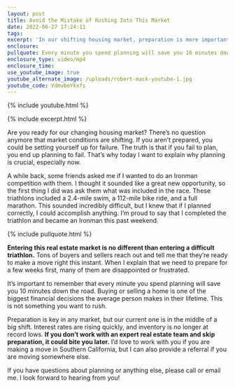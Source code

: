 ```yaml
---
layout: post
title: Avoid the Mistake of Rushing Into This Market
date: 2022-06-27 17:24:11
tags:
excerpt: 'In our shifting housing market, preparation is more important than ever. '
enclosure:
pullquote: Every minute you spend planning will save you 10 minutes down the road.
enclosure_type: video/mp4
enclosure_time:
use_youtube_image: true
youtube_alternate_image: /uploads/robert-mack-youtube-1.jpg
youtube_code: VdmvbeYkxfs
---
```

{% include youtube.html %}

{% include excerpt.html %}

Are you ready for our changing housing market? There’s no question anymore that market conditions are shifting. If you aren’t prepared, you could be setting yourself up for failure. The truth is that if you fail to plan, you end up planning to fail. That’s why today I want to explain why planning is crucial, especially now.&nbsp;

A while back, some friends asked me if I wanted to do an Ironman competition with them. I thought it sounded like a great new opportunity, so the first thing I did was ask them what was included in the race. These triathlons included a 2.4-mile swim, a 112-mile bike ride, and a full marathon. This sounded incredibly difficult, but I knew that if I planned correctly, I could accomplish anything. I’m proud to say that I completed the triathlon and became an Ironman this past weekend.

{% include pullquote.html %}

**Entering this real estate market is no different than entering a difficult triathlon.** Tons of buyers and sellers reach out and tell me that they’re ready to make a move right this instant. When I explain that we need to prepare for a few weeks first, many of them are disappointed or frustrated.&nbsp;

It’s important to remember that every minute you spend planning will save you 10 minutes down the road. Buying or selling a home is one of the biggest financial decisions the average person makes in their lifetime. This is not something you want to rush.&nbsp;

Preparation is key in any market, but our current one is in the middle of a big shift. Interest rates are rising quickly, and inventory is no longer at record lows. **If you don’t work with an expert real estate team and skip preparation, it could bite you later.** I’d love to work with you if you are making a move in Southern California, but I can also provide a referral if you are moving somewhere else.&nbsp;

If you have questions about planning or anything else, please call or email me. I look forward to hearing from you\!
